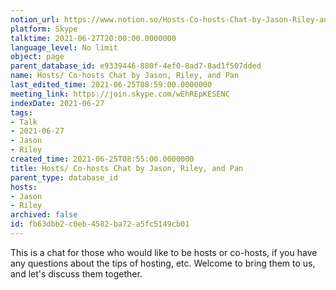 ```yaml
---
notion_url: https://www.notion.so/Hosts-Co-hosts-Chat-by-Jason-Riley-and-Pan-fb63dbb2c0eb4582ba72a5fc5149cb01
platform: Skype
talktime: 2021-06-27T20:00:00.0000000
language_level: No limit
object: page
parent_database_id: e9339446-880f-4ef0-8ad7-8ad1f507dded
name: Hosts/ Co-hosts Chat by Jason, Riley, and Pan
last_edited_time: 2021-06-25T08:59:00.0000000
meeting_link: https://join.skype.com/wEhREpKESENC
indexDate: 2021-06-27
tags:
- Talk
- 2021-06-27
- Jason
- Riley
created_time: 2021-06-25T08:55:00.0000000
title: Hosts/ Co-hosts Chat by Jason, Riley, and Pan
parent_type: database_id
hosts:
- Jason
- Riley
archived: false
id: fb63dbb2-c0eb-4582-ba72-a5fc5149cb01
---
```


This is a chat for those who would like to be hosts or co-hosts, if you have any questions about the tips of hosting, etc. Welcome to bring them to us, and let's discuss them together.

